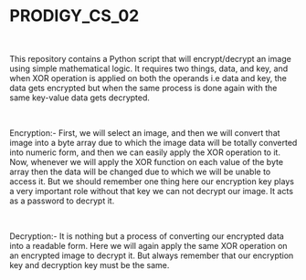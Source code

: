 # PRODIGY_CS_02

<br>

This repository contains a Python script that will encrypt/decrypt an image using simple mathematical logic. It requires two things, data, and key, and when XOR operation is applied on both the operands i.e data and key, the data gets encrypted but when the same process is done again with the same key-value data gets decrypted.

<br>

Encryption:-
First, we will select an image, and then we will convert that image into a byte array due to which the image data will be totally converted into numeric form, and then we can easily apply the XOR operation to it. Now, whenever we will apply the XOR function on each value of the byte array then the data will be changed due to which we will be unable to access it. But we should remember one thing here our encryption key plays a very important role without that key we can not decrypt our image. It acts as a password to decrypt it.

<br>

Decryption:-
It is nothing but a process of converting our encrypted data into a readable form. Here we will again apply the same XOR operation on an encrypted image to decrypt it. But always remember that our encryption key and decryption key must be the same.
